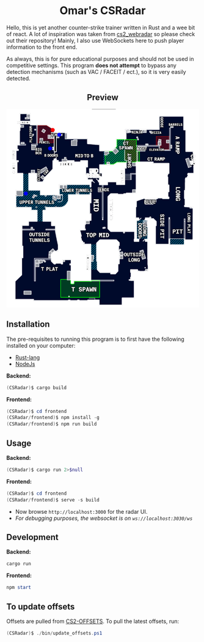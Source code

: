 <h1 style="text-align: center;"> Omar's CSRadar </h1>

Hello, this is yet another counter-strike trainer written in Rust and a wee bit of react. A lot of inspiration was taken from [cs2_webradar](https://github.com/clauadv/cs2_webradar) so please check out their repository! Mainly, I also use WebSockets here to push player information to the front end.

As always, this is for pure educational purposes and should not be used in competitive settings. This program **does not attempt** to bypass any detection mechanisms (such as VAC / FACEIT / ect.), so it is very easily detected.

<h2 style="text-align: center;"> Preview </h2>

![Radar](docs/radar.png)

## Installation

The pre-requisites to running this program is to first have the following installed on your computer:

- [Rust-lang](https://www.rust-lang.org/)
- [NodeJs](https://nodejs.org/en/download)

**Backend:**

```ps1
(CSRadar)$ cargo build
```

**Frontend:**

```ps1
(CSRadar)$ cd frontend
(CSRadar/frontend)$ npm install -g
(CSRadar/frontend)$ npm run build
```

## Usage

**Backend:**

```ps1
(CSRadar)$ cargo run 2>$null
```

**Frontend:**

```ps1
(CSRadar)$ cd frontend
(CSRadar/frontend)$ serve -s build
```

- Now browse `http://localhost:3000` for the radar UI.
- *For debugging purposes, the websocket is on `ws://localhost:3030/ws`*

## Development

**Backend:**

```ps1
cargo run
```

**Frontend:**

```ps1
npm start
```

## To update offsets

Offsets are pulled from [CS2-OFFSETS](https://github.com/sezzyaep/CS2-OFFSETS). To pull the latest offsets, run:

```ps1
(CSRadar)$ ./bin/update_offsets.ps1
```
